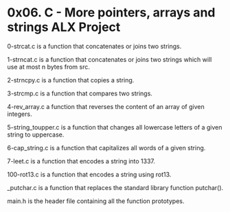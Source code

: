 # 0x06. C - More pointers, arrays and strings  ALX Project

0-strcat.c is a function that concatenates or joins two strings.

1-strncat.c is a function that concatenates or joins two strings which will use at most n bytes from src.

2-strncpy.c is a function that copies a string.

3-strcmp.c is a function that compares two strings.

4-rev_array.c a function that reverses the content of an array of given integers.

5-string_toupper.c is a function that changes all lowercase letters of a given string to uppercase.

6-cap_string.c is a function that capitalizes all words of a given string.

7-leet.c is a function that encodes a string into 1337.

100-rot13.c is a function that encodes a string using rot13.

_putchar.c is a function that replaces the standard library function putchar().

main.h is the header file containing all the function prototypes.
